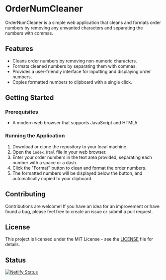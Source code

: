 # OrderNumCleaner

OrderNumCleaner is a simple web application that cleans and formats order numbers by removing any unwanted characters and separating the numbers with commas.

## Features

- Cleans order numbers by removing non-numeric characters.
- Formats cleaned numbers by separating them with commas.
- Provides a user-friendly interface for inputting and displaying order numbers.
- Copies formatted numbers to clipboard with a single click.

## Getting Started

### Prerequisites

- A modern web browser that supports JavaScript and HTML5.

### Running the Application

1. Download or clone the repository to your local machine.
2. Open the `index.html` file in your web browser.
3. Enter your order numbers in the text area provided, separating each number with a space or a dash.
4. Click the "Format" button to clean and format the order numbers.
5. The formatted numbers will be displayed below the button, and automatically copied to your clipboard.

## Contributing

Contributions are welcome! If you have an idea for an improvement or have found a bug, please feel free to create an issue or submit a pull request.

## License

This project is licensed under the MIT License - see the [LICENSE](LICENSE) file for details.

## Status

[![Netlify Status](https://api.netlify.com/api/v1/badges/b8667ba4-d31e-4e93-a552-1e92bf696758/deploy-status)](https://ordernumcleaner.netlify.app/)
